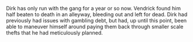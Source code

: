 Dirk has only run with the gang for a year or so now. Vendrick found him half beaten to death in an alleyway, bleeding out and left for dead. Dirk had previously had issues with gambling debt, but had, up until this point, been able to maneuver himself around paying them back through smaller scale thefts that he had meticulously planned. 